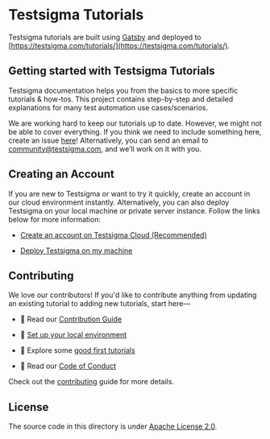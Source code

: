 # Testsigma Tutorials
Testsigma tutorials are built using [Gatsby](https://www.gatsbyjs.com/) and deployed to [https://testsigma.com/tutorials/](https://testsigma.com/tutorials/).


## **Getting started with Testsigma Tutorials**
Testsigma documentation helps you from the basics to more specific tutorials & how-tos. This project contains step-by-step and detailed explanations for many test automation use cases/scenarios.

We are working hard to keep our tutorials up to date. However, we might not be able to cover everything. If you think we need to include something here, create an issue [here](https://github.com/testsigmahq/testsigma-tutorials/issues)! Alternatively, you can send an email to [community@testsigma.com](mailto:community@testsigma.com), and we’ll work on it with you.

## Creating an Account

If you are new to Testsigma or want to try it quickly, create an account in our cloud environment instantly. Alternatively, you can also deploy Testsigma on your local machine or private server instance. Follow the links below for more information:

- [Create an account on Testsigma Cloud (Recommended)](https://testsigma.com/docs/getting-started/setup/testsigma-cloud/)

- [Deploy Testsigma on my machine](https://testsigma.com/docs/getting-started/setup/overview/)

## Contributing

We love our contributors! If you'd like to contribute anything from updating an existing tutorial to adding new tutorials, start here—

- 📖 Read our [Contribution Guide](CONTRIBUTING.md)

- 🧩 [Set up your local environment](CONTRIBUTING.md#-setup-for-local-development)

- 👾 Explore some [good first tutorials](https://github.com/testsigmahq/testsigma-tutorials/issues?q=is%3Aopen+is%3Aissue+label%3A%22good+first+tutorial%22)

- 📕 Read our [Code of Conduct](CODE_OF_CONDUCT.md)

Check out the [contributing](CONTRIBUTING.md) guide for more details.

## License

The source code in this directory is under [Apache License 2.0](LICENSE).


